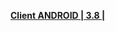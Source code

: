 **[Client ANDROID | 3.8 |  ](https://bh3rd-app.oss-cn-shanghai.aliyuncs.com/public/Android/20200227-173653-gf_android_ota-versions-v3_8-Dawn_of_Glory_guofu.apk)**
